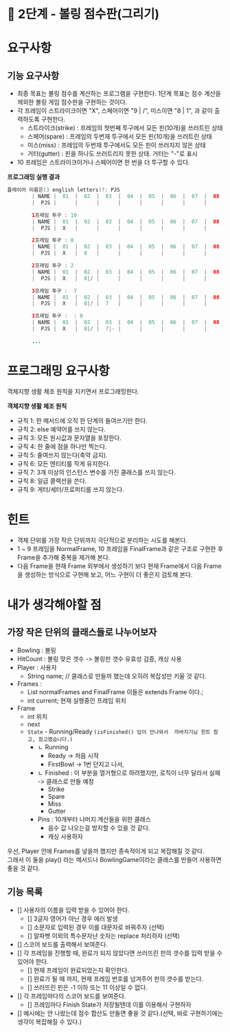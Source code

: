 # 🚀 2단계 - 볼링 점수판(그리기)

# 요구사항
## 기능 요구사항
* 최종 목표는 볼링 점수를 계산하는 프로그램을 구현한다. 1단계 목표는 점수 계산을 제외한 볼링 게임 점수판을 구현하는 것이다.
* 각 프레임이 스트라이크이면 "X", 스페어이면 "9 | /", 미스이면 "8 | 1", 과 같이 출력하도록 구현한다.
  * 스트라이크(strike) : 프레임의 첫번째 투구에서 모든 핀(10개)을 쓰러트린 상태
  * 스페어(spare) : 프레임의 두번재 투구에서 모든 핀(10개)을 쓰러트린 상태
  * 미스(miss) : 프레임의 두번재 투구에서도 모든 핀이 쓰러지지 않은 상태
  * 거터(gutter) : 핀을 하나도 쓰러트리지 못한 상태. 거터는 "-"로 표시
* 10 프레임은 스트라이크이거나 스페어이면 한 번을 더 투구할 수 있다.

**프로그래밍 실행 결과**
```java
플레이어 이름은(3 english letters)?: PJS
        | NAME |  01  |  02  |  03  |  04  |  05  |  06  |  07  |  08  |  09  |  10  |
        |  PJS |      |      |      |      |      |      |      |      |      |      |

        1프레임 투구 : 10
        | NAME |  01  |  02  |  03  |  04  |  05  |  06  |  07  |  08  |  09  |  10  |
        |  PJS |  X   |      |      |      |      |      |      |      |      |      |

        2프레임 투구 : 8
        | NAME |  01  |  02  |  03  |  04  |  05  |  06  |  07  |  08  |  09  |  10  |
        |  PJS |  X   |  8   |      |      |      |      |      |      |      |      |

        2프레임 투구 : 2
        | NAME |  01  |  02  |  03  |  04  |  05  |  06  |  07  |  08  |  09  |  10  |
        |  PJS |  X   |  8|/ |      |      |      |      |      |      |      |      |

        3프레임 투구 :  7
        | NAME |  01  |  02  |  03  |  04  |  05  |  06  |  07  |  08  |  09  |  10  |
        |  PJS |  X   |  8|/ |  7   |      |      |      |      |      |      |      |

        3프레임 투구 :  : 0
        | NAME |  01  |  02  |  03  |  04  |  05  |  06  |  07  |  08  |  09  |  10  |
        |  PJS |  X   |  8|/ |  7|- |      |      |      |      |      |      |      |

        ...
```

# 프로그래밍 요구사항
객체지향 생활 체조 원칙을 지키면서 프로그래밍한다.

**객체지향 생활 체조 원칙**
* 규칙 1: 한 메서드에 오직 한 단계의 들여쓰기만 한다.
* 규칙 2: else 예약어를 쓰지 않는다.
* 규칙 3: 모든 원시값과 문자열을 포장한다.
* 규칙 4: 한 줄에 점을 하나만 찍는다.
* 규칙 5: 줄여쓰지 않는다(축약 금지).
* 규칙 6: 모든 엔티티를 작게 유지한다.
* 규칙 7: 3개 이상의 인스턴스 변수를 가진 클래스를 쓰지 않는다.
* 규칙 8: 일급 콜렉션을 쓴다.
* 규칙 9: 게터/세터/프로퍼티를 쓰지 않는다.

# 힌트
* 객체 단위를 가장 작은 단위까지 극단적으로 분리하는 시도를 해본다.
* 1 ~ 9 프레임을 NormalFrame, 10 프레임을 FinalFrame과 같은 구조로 구현한 후 Frame을 추가해 중복을 제거해 본다.
* 다음 Frame을 현재 Frame 외부에서 생성하기 보다 현재 Frame에서 다음 Frame을 생성하는 방식으로 구현해 보고, 어느 구현이 더 좋은지 검토해 본다.

# 내가 생각해야할 점
## 가장 작은 단위의 클래스들로 나누어보자

* Bowling : 볼링
* HitCount : 볼링 맞은 갯수 -> 볼링핀 갯수 유효성 검증, 캐싱 사용
* Player : 사용자
  * String name; // 클래스로 만들까 했는데 오히려 복잡성만 키울 것 같다.
* Frames :
  * List<Frame> normalFrames and FinalFrame 이들은 extends Frame 이다.;
  * int current; 현재 실행중인 프레임 위치
* Frame
  * int 위치
  * next
  * `State` - Running/Ready `(isFinished() 답이 안나와서  자바지기님 힌트 참고, 참고했습니다.) `
    * ㄴ Running
      * Ready -> 처음 시작
      * FirstBowl -> 1번 던지고 나서,
    * ㄴ Finished : 이 부분을 열거형으로 하려했지만, 로직이 너무 달라서 실패 -> 클래스로 만들 예정
      * Strike
      * Spare
      * Miss
      * Gutter
    * Pins : 10개부터 나머지 계산들을 위한 클래스
      * 음수 값 나오는걸 방지할 수 있을 것 같다.
      * 캐싱 사용하자

우선, Player 안에 Frames를 넣을까 했지만 종속적이게 되고 복잡해질 것 같다.      
그래서 이 둘을 play() 라는 메서드나 BowlingGame이라는 클래스를 만들어 사용하면 좋을 것 같다.
## 기능 목록
* [] 사용자의 이름을 입력 받을 수 있어야 한다.
  * [] 3글자 영어가 아닌 경우 에러 발생
  * [] 소문자로 입력된 경우 이를 대문자로 바꿔주자 (선택)
  * [] 알파벳 이외의 특수문자난 숫자는 replace 처리하자 (선택)
* [] 스코어 보드를 출력해서 보여준다.     
* [] 각 프레임을 진행할 때, 완료가 되지 않았다면 쓰러뜨린 핀의 갯수를 입력 받을 수 있어야 한다.
  * [] 현재 프레임이 완료되었는지 확인한다.
  * [] 완료가 될 때 까지, 현재 프레임 번호를 넘겨주어 핀의 갯수를 받는다.
  * [] 쓰러뜨린 핀은 -1 이하 또는 11 이상일 수 없다.
* [] 각 프레임마다의 스코어 보드를 보여준다.    
  * [] 프레임마다 Finish State가 저장될텐데 이를 이용해서 구현하자
* [] 예시에는 안 나왔는데 점수 합산도 만들면 좋을 것 같다.(선택, 바로 구현하기에는 생각이 복잡해질 수 있다.)   


